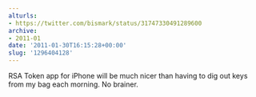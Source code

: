 ```yaml
---
alturls:
- https://twitter.com/bismark/status/31747330491289600
archive:
- 2011-01
date: '2011-01-30T16:15:28+00:00'
slug: '1296404128'
---
```


RSA Token app for iPhone will be much nicer than having to dig out keys from my bag each morning.  No brainer.

